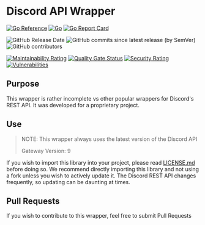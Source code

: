 # Discord API Wrapper

[![Go Reference](https://pkg.go.dev/badge/github.com/veteran-software/discord-api-wrapper.svg)](https://pkg.go.dev/github.com/veteran-software/discord-api-wrapper)
[![Go](https://img.shields.io/github/go-mod/go-version/veteran-software/discord-api-wrapper)](https://go.dev/doc/devel/release#go1.17)
[![Go Report Card](https://goreportcard.com/badge/github.com/veteran-software/discord-api-wrapper)](https://goreportcard.com/report/github.com/veteran-software/discord-api-wrapper)

![GitHub Release Date](https://img.shields.io/github/release-date/veteran-software/discord-api-wrapper)
![GitHub commits since latest release (by SemVer)](https://img.shields.io/github/commits-since/veteran-software/discord-api-wrapper/latest/main)
![GitHub contributors](https://img.shields.io/github/contributors/veteran-software/discord-api-wrapper)

[![Maintainability Rating](https://sonarcloud.io/api/project_badges/measure?project=veteran-software_discord-api-wrapper&metric=sqale_rating)](https://sonarcloud.io/summary/new_code?id=veteran-software_discord-api-wrapper)
[![Quality Gate Status](https://sonarcloud.io/api/project_badges/measure?project=veteran-software_discord-api-wrapper&metric=alert_status)](https://sonarcloud.io/summary/new_code?id=veteran-software_discord-api-wrapper)
[![Security Rating](https://sonarcloud.io/api/project_badges/measure?project=veteran-software_discord-api-wrapper&metric=security_rating)](https://sonarcloud.io/summary/new_code?id=veteran-software_discord-api-wrapper)
[![Vulnerabilities](https://sonarcloud.io/api/project_badges/measure?project=veteran-software_discord-api-wrapper&metric=vulnerabilities)](https://sonarcloud.io/summary/new_code?id=veteran-software_discord-api-wrapper)

## Purpose

This wrapper is rather incomplete vs other popular wrappers for Discord's REST API. It was developed for a proprietary
project.

## Use

> NOTE:  This wrapper always uses the latest version of the Discord API
>
>  Gateway Version: 9

If you wish to import this library into your project, please
read [LICENSE.md](https://github.com/veteran-software/discord-api-wrapper/blob/main/LICENSE.md)
before doing so. We recommend directly importing this library and not using a fork unless you wish to actively update
it. The Discord REST API changes frequently, so updating can be daunting at times.

## Pull Requests

If you wish to contribute to this wrapper, feel free to submit Pull Requests
